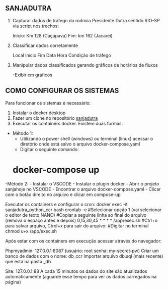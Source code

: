 ## SANJADUTRA

1. Capturar dados de tráfego da rodovia Presidente Dutra sentido RIO-SP via script nos trechos:

    Início: Km 128 (Caçapava)
    Fim: km 162 (Jacareí)

2. Classificar dados corretamente

    Local
    Início
    Fim
    Data
    Hora
    Condição de tráfego

3. Manipular dados classificados gerando gráficos de horários de fluxos

    -Exibir em gráficos

## COMO CONFIGURAR OS SISTEMAS

Para funcionar os sistemas é necessário:

1. Instalar o docker desktop
2. Fazer um clone no repositório [sanjadutra](https://github.com/justinojjsj/sanjadutra.git)
3. Executar os containers docker. Existem duas formas:
- Método 1: 
    - Utilizando o power shell (windows) ou terminal (linux) acessar o diretório onde está salvo o arquivo docker-compose.yaml
    - Digitar o seguinte comando: 
    # docker-compose up 
-Método 2:
    - Instalar o VSCODE
    - Instalar o plugin docker
    - Abrir o projeto sanjahoje no VSCODE
    - Encontrar o arquivo docker-compose.yaml
    - Clicar com o botão direito no arquivo e clicar em compose-up

Executar os containers e configurar o cron:
    docker exec -it sanjadutra_python_ccr bash
    crontab -e
    #Selecionar opção 1 (vai selecionar o editor de texto NANO)
    #Copiar a seguinte linha ao final do arquivo (remova o espaço antes e depois)
    0,15,30,45 * * * * /app/exec.sh
    #Ctrl+o para salvar arquivo, Ctrol+x para sair do arquivo:
    #Digitar no terminal
    chmod u+x /app/exec.sh

Após estar com os containers em execução acessar através do navegador:

Phpmyadmin:
    127.0.0.1:8087 (usuário: root senha: my-secret-pw)
    Criar um banco de dados com o nome: db_ccr
    Importar arquivo db.sql (mais recente) que está na pasta _db

Site:
    127.0.0.1:88
    A cada 15 minutos os dados do site são atualizados automaticamente (aguarde esse tempo para ver os dados carregados na página)

